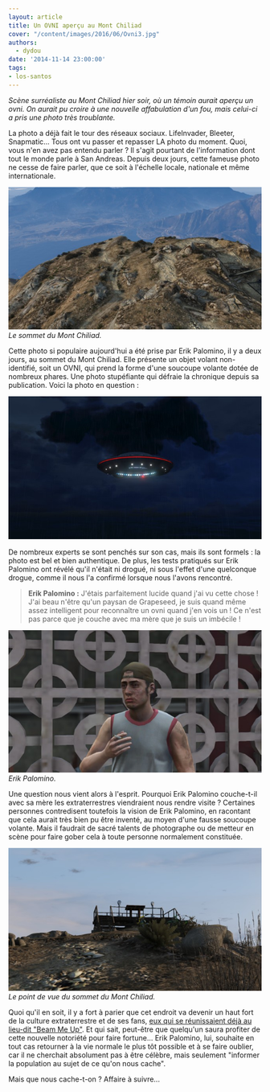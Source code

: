 ```yaml
---
layout: article
title: Un OVNI aperçu au Mont Chiliad
cover: "/content/images/2016/06/Ovni3.jpg"
authors:
  - dydou
date: '2014-11-14 23:00:00'
tags:
- los-santos
---
```


_Scène surréaliste au Mont Chiliad hier soir, où un témoin aurait aperçu un ovni. On aurait pu croire à une nouvelle affabulation d'un fou, mais celui-ci a pris une photo très troublante._

La photo a déjà fait le tour des réseaux sociaux. LifeInvader, Bleeter, Snapmatic... Tous ont vu passer et repasser LA photo du moment. Quoi, vous n'en avez pas entendu parler ? Il s'agit pourtant de l'information dont tout le monde parle à San Andreas. Depuis deux jours, cette fameuse photo ne cesse de faire parler, que ce soit à l'échelle locale, nationale et même internationale.

![Le sommet du Mont Chiliad.](/content/images/2016/06/Ovni2.jpg)
_Le sommet du Mont Chiliad._

Cette photo si populaire aujourd'hui a été prise par Erik Palomino, il y a deux jours, au sommet du Mont Chiliad. Elle présente un objet volant non-identifié, soit un OVNI, qui prend la forme d'une soucoupe volante dotée de nombreux phares. Une photo stupéfiante qui défraie la chronique depuis sa publication. Voici la photo en question :

![](/content/images/2016/06/Ovni.jpg)

De nombreux experts se sont penchés sur son cas, mais ils sont formels : la photo est bel et bien authentique. De plus, les tests pratiqués sur Erik Palomino ont révélé qu'il n'était ni drogué, ni sous l'effet d'une quelconque drogue, comme il nous l'a confirmé lorsque nous l'avons rencontré.

> **Erik Palomino :** J'étais parfaitement lucide quand j'ai vu cette chose ! J'ai beau n'être qu'un paysan de Grapeseed, je suis quand même assez intelligent pour reconnaître un ovni quand j'en vois un ! Ce n'est pas parce que je couche avec ma mère que je suis un imbécile !

![Erik Palomino.](/content/images/2016/06/Ovni4.jpg)
_Erik Palomino._

Une question nous vient alors à l'esprit. Pourquoi Erik Palomino couche-t-il avec sa mère les extraterrestres viendraient nous rendre visite ? Certaines personnes contredisent toutefois la vision de Erik Palomino, en racontant que cela aurait très bien pu être inventé, au moyen d'une fausse soucoupe volante. Mais il faudrait de sacré talents de photographe ou de metteur en scène pour faire gober cela à toute personne normalement constituée.

![Le point de vue du sommet du Mont Chiliad.](/content/images/2016/06/Ovni3_0.jpg)
_Le point de vue du sommet du Mont Chiliad._

Quoi qu'il en soit, il y a fort à parier que cet endroit va devenir un haut fort de la culture extraterrestre et de ses fans, [eux qui se réunissaient déjà au lieu-dit "Beam Me Up"](/2014/02/27/les-fans-dovnis-se-retrouvent-a-sandy-shores/). Et qui sait, peut-être que quelqu'un saura profiter de cette nouvelle notoriété pour faire fortune... Erik Palomino, lui, souhaite en tout cas retourner à la vie normale le plus tôt possible et à se faire oublier, car il ne cherchait absolument pas à être célèbre, mais seulement "informer la population au sujet de ce qu'on nous cache".

Mais que nous cache-t-on ? Affaire à suivre...